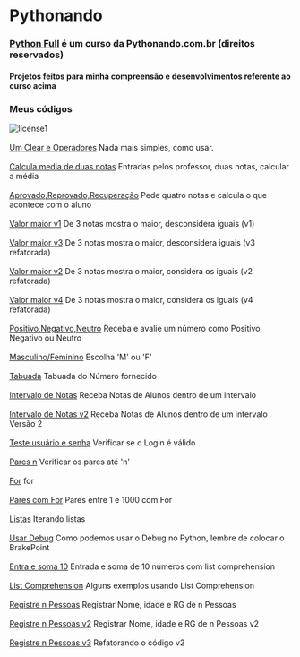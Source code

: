 # Pythonando 
### [Python Full](https://pythonando.com.br) é um curso da Pythonando.com.br (direitos reservados)
#### Projetos feitos para minha compreensão e desenvolvimentos referente ao curso acima
### Meus códigos

![license1](https://img.shields.io/static/v1?label=License&message=MIT&color=orange)
<br><br>[Um Clear e Operadores](introducao-py/clear_e_operadores.py) Nada mais simples, como usar.
<br><br>[Calcula media de duas notas](introducao-py/ex-obter_media.py) Entradas pelos professor, duas notas, calcular a média
<br><br>[Aprovado,Reprovado,Recuperação](introducao-py/ex-obter_media_aluno.py) Pede quatro notas e calcula o que acontece com o aluno
<br><br>[Valor maior v1](introducao-py/ex-num_maior.py) De 3 notas mostra o maior, desconsidera iguais (v1)
<br><br>[Valor maior v3](introducao-py/ex-num_maior_refat.py) De 3 notas mostra o maior, desconsidera iguais (v3 refatorada)
<br><br>[Valor maior v2](introducao-py/ex-num_maior_igual.py) De 3 notas mostra o maior, considera os iguais (v2 refatorada)
<br><br>[Valor maior v4](introducao-py/ex-num_maior_iguais_refat.py) De 3 notas mostra o maior, considera os iguais (v4 refatorada)
<br><br>[Positivo,Negativo,Neutro](introducao-py/ex-positivo_negativo_ou_neutro.py) Receba e avalie um número como Positivo, Negativo ou Neutro
<br><br>[Masculino/Feminino](introducao-py/ex-escolha_masc_fem.py) Escolha 'M' ou 'F'
<br><br>[Tabuada](introducao-py/ex-tabuada.py) Tabuada do Número fornecido
<br><br>[Intervalo de Notas](introducao-py/ex-verifique_intervalo_nota.py) Receba Notas de Alunos dentro de um intervalo
<br><br>[Intervalo de Notas v2](introducao-py/ex-verifique_intervalo_nota_v2.py) Receba Notas de Alunos dentro de um intervalo Versão 2
<br><br>[Teste usuário e senha](introducao-py/ex-login_user_pass.py) Verificar se o Login é válido
<br><br>[Pares n](introducao-py/ex-pares.py) Verificar os pares até 'n'
<br><br>[For](introducao-py/ex-for_tabuada-completa.py) for
<br><br>[Pares com For](introducao-py/ex-pares_com_for_0_1000.py) Pares entre 1 e 1000 com For
<br><br>[Listas](introducao-py/listas.py) Iterando listas
<br><br>[Usar Debug](introducao-py/while_debug.py) Como podemos usar o Debug no Python, lembre de colocar o BrakePoint
<br><br>[Entra e soma 10](introducao-py/ex-Soma-os-numeros-1-a-10.py) Entrada e soma de 10 números com list comprehension
<br><br>[List Comprehension](introducao-py/list_comprehension.py) Alguns exemplos usando List Comprehension
<br><br>[Registre n Pessoas](introducao-py/ex-info_n-pessoas.py) Registrar Nome, idade e RG de n Pessoas
<br><br>[Registre n Pessoas v2](introducao-py/ex-info_n-pessoas_v2.py) Registrar Nome, idade e RG de n Pessoas v2
<br><br>[Registre n Pessoas v3](introducao-py/ex-info_n-pessoas_v3.py) Refatorando o código v2
<br><br>
<br><br>

